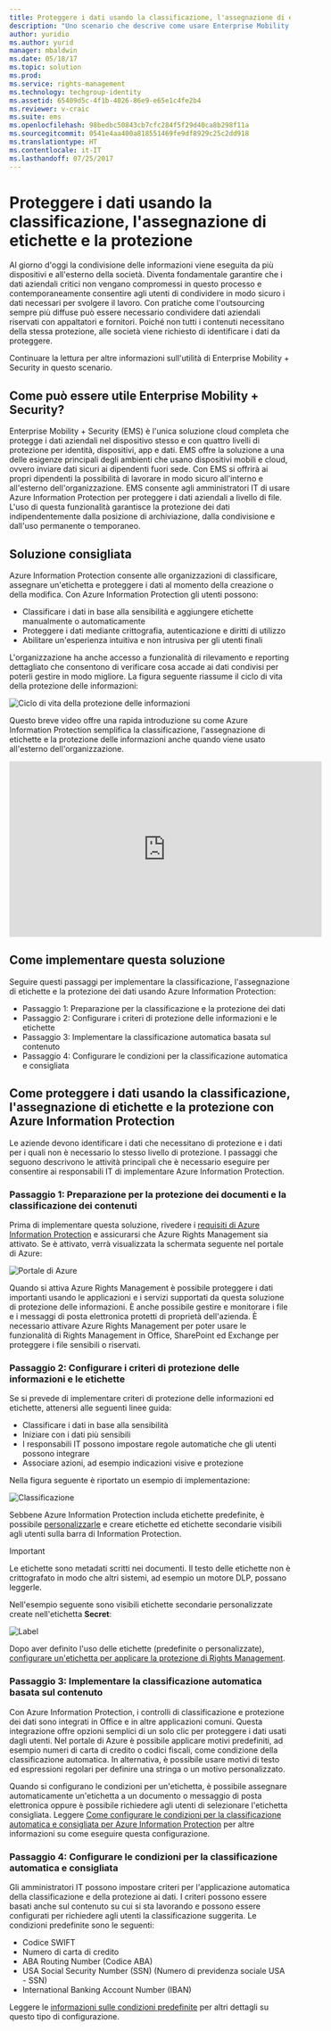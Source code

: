 ```yaml
---
title: Proteggere i dati usando la classificazione, l'assegnazione di etichette e la protezione | Microsoft Docs
description: "Uno scenario che descrive come usare Enterprise Mobility + Security per classificare, assegnare un'etichetta e proteggere i dati usando le funzionalità di Microsoft Azure Information Protection."
author: yuridio
ms.author: yurid
manager: mbaldwin
ms.date: 05/18/17
ms.topic: solution
ms.prod: 
ms.service: rights-management
ms.technology: techgroup-identity
ms.assetid: 65409d5c-4f1b-4026-86e9-e65e1c4fe2b4
ms.reviewer: v-craic
ms.suite: ems
ms.openlocfilehash: 98bedbc50843cb7cfc284f5f29d40ca8b298f11a
ms.sourcegitcommit: 0541e4aa400a818551469fe9df8929c25c2dd918
ms.translationtype: HT
ms.contentlocale: it-IT
ms.lasthandoff: 07/25/2017
---
```

# <a name="secure-data-using-classification-labeling-and-protection"></a>Proteggere i dati usando la classificazione, l'assegnazione di etichette e la protezione

Al giorno d'oggi la condivisione delle informazioni viene eseguita da più dispositivi e all'esterno della società.  Diventa fondamentale garantire che i dati aziendali critici non vengano compromessi in questo processo e contemporaneamente consentire agli utenti di condividere in modo sicuro i dati necessari per svolgere il lavoro. Con pratiche come l'outsourcing sempre più diffuse può essere necessario condividere dati aziendali riservati con appaltatori e fornitori. Poiché non tutti i contenuti necessitano della stessa protezione, alle società viene richiesto di identificare i dati da proteggere.

Continuare la lettura per altre informazioni sull'utilità di Enterprise Mobility + Security in questo scenario.

## <a name="how-can-enterprise-mobility--security-help-you"></a>Come può essere utile Enterprise Mobility + Security?

Enterprise Mobility + Security (EMS) è l'unica soluzione cloud completa che protegge i dati aziendali nel dispositivo stesso e con quattro livelli di protezione per identità, dispositivi, app e dati. EMS offre la soluzione a una delle esigenze principali degli ambienti che usano dispositivi mobili e cloud, ovvero inviare dati sicuri ai dipendenti fuori sede. Con EMS si offrirà ai propri dipendenti la possibilità di lavorare in modo sicuro all'interno e all'esterno dell'organizzazione. EMS consente agli amministratori IT di usare Azure Information Protection per proteggere i dati aziendali a livello di file. L'uso di questa funzionalità garantisce la protezione dei dati indipendentemente dalla posizione di archiviazione, dalla condivisione e dall'uso permanente o temporaneo.

## <a name="recommended-solution"></a>Soluzione consigliata

Azure Information Protection consente alle organizzazioni di classificare, assegnare un'etichetta e proteggere i dati al momento della creazione o della modifica. Con Azure Information Protection gli utenti possono:

- Classificare i dati in base alla sensibilità e aggiungere etichette manualmente o automaticamente
- Proteggere i dati mediante crittografia, autenticazione e diritti di utilizzo
- Abilitare un'esperienza intuitiva e non intrusiva per gli utenti finali

L'organizzazione ha anche accesso a funzionalità di rilevamento e reporting dettagliato che consentono di verificare cosa accade ai dati condivisi per poterli gestire in modo migliore. La figura seguente riassume il ciclo di vita della protezione delle informazioni:

![Ciclo di vita della protezione delle informazioni](./media/infoprotect-secure-classify-scenario/infoprotect-secure-classify-scenario-fig1.png)

Questo breve video offre una rapida introduzione su come Azure Information Protection semplifica la classificazione, l'assegnazione di etichette e la protezione delle informazioni anche quando viene usato all'esterno dell'organizzazione.

<iframe src="https://channel9.msdn.com/Shows/Mechanics/An-Introduction-to-Microsoft-Azure-Information-Protection/player" width="560" height="315" allowFullScreen frameBorder="0"></iframe>

## <a name="how-to-implement-this-solution"></a>Come implementare questa soluzione

Seguire questi passaggi per implementare la classificazione, l'assegnazione di etichette e la protezione dei dati usando Azure Information Protection:

- Passaggio 1: Preparazione per la classificazione e la protezione dei dati
- Passaggio 2: Configurare i criteri di protezione delle informazioni e le etichette
- Passaggio 3: Implementare la classificazione automatica basata sul contenuto
- Passaggio 4: Configurare le condizioni per la classificazione automatica e consigliata

## <a name="how-to-secure-data-using-classification-labeling-and-protection-with-azure-information-protection"></a>Come proteggere i dati usando la classificazione, l'assegnazione di etichette e la protezione con Azure Information Protection

Le aziende devono identificare i dati che necessitano di protezione e i dati per i quali non è necessario lo stesso livello di protezione. I passaggi che seguono descrivono le attività principali che è necessario eseguire per consentire ai responsabili IT di implementare Azure Information Protection.

### <a name="step-1-preparing-for-document-protection-and-content-classification"></a>Passaggio 1: Preparazione per la protezione dei documenti e la classificazione dei contenuti

Prima di implementare questa soluzione, rivedere i [requisiti di Azure Information Protection](/information-protection/get-started/requirements) e assicurarsi che Azure Rights Management sia attivato. Se è attivato, verrà visualizzata la schermata seguente nel portale di Azure:

![Portale di Azure](./media/infoprotect-secure-classify-scenario/infoprotect-secure-classify-scenario-fig2.png)

Quando si attiva Azure Rights Management è possibile proteggere i dati importanti usando le applicazioni e i servizi supportati da questa soluzione di protezione delle informazioni. È anche possibile gestire e monitorare i file e i messaggi di posta elettronica protetti di proprietà dell'azienda. È necessario attivare Azure Rights Management per poter usare le funzionalità di Rights Management in Office, SharePoint ed Exchange per proteggere i file sensibili o riservati.

### <a name="step-2-configure-information-protection-policies-and-labels"></a>Passaggio 2: Configurare i criteri di protezione delle informazioni e le etichette

Se si prevede di implementare criteri di protezione delle informazioni ed etichette, attenersi alle seguenti linee guida:

- Classificare i dati in base alla sensibilità
- Iniziare con i dati più sensibili
- I responsabili IT possono impostare regole automatiche che gli utenti possono integrare
- Associare azioni, ad esempio indicazioni visive e protezione

Nella figura seguente è riportato un esempio di implementazione:

![Classificazione](./media/infoprotect-secure-classify-scenario/infoprotect-secure-classify-scenario-fig3.png)

Sebbene Azure Information Protection includa etichette predefinite, è possibile [personalizzarle](/information-protection/deploy-use/configure-policy-new-label) e creare etichette ed etichette secondarie visibili agli utenti sulla barra di Information Protection.

> [!IMPORTANT]
> Le etichette sono metadati scritti nei documenti. Il testo delle etichette non è crittografato in modo che altri sistemi, ad esempio un motore DLP, possano leggerle.

Nell'esempio seguente sono visibili etichette secondarie personalizzate create nell'etichetta **Secret**:

![Label](./media/infoprotect-secure-classify-scenario/infoprotect-secure-classify-scenario-fig4.png)

Dopo aver definito l'uso delle etichette (predefinite o personalizzate), [configurare un'etichetta per applicare la protezione di Rights Management](/information-protection/deploy-use/configure-policy-new-label).

### <a name="step-3-implement-content-based-automatic-classification"></a>Passaggio 3: Implementare la classificazione automatica basata sul contenuto

Con Azure Information Protection, i controlli di classificazione e protezione dei dati sono integrati in Office e in altre applicazioni comuni. Questa integrazione offre opzioni semplici di un solo clic per proteggere i dati usati dagli utenti. Nel portale di Azure è possibile applicare motivi predefiniti, ad esempio numeri di carta di credito o codici fiscali, come condizione della classificazione automatica. In alternativa, è possibile usare motivi di testo ed espressioni regolari per definire una stringa o un motivo personalizzato.

Quando si configurano le condizioni per un'etichetta, è possibile assegnare automaticamente un'etichetta a un documento o messaggio di posta elettronica oppure è possibile richiedere agli utenti di selezionare l'etichetta consigliata. Leggere [Come configurare le condizioni per la classificazione automatica e consigliata per Azure Information Protection](/information-protection/deploy-use/configure-policy-classification) per altre informazioni su come eseguire questa configurazione.


### <a name="step-4-configure-conditions-for-automatic-and-recommended-classification"></a>Passaggio 4: Configurare le condizioni per la classificazione automatica e consigliata

Gli amministratori IT possono impostare criteri per l'applicazione automatica della classificazione e della protezione ai dati. I criteri possono essere basati anche sul contenuto su cui si sta lavorando e possono essere configurati per richiedere agli utenti la classificazione suggerita. Le condizioni predefinite sono le seguenti:

- Codice SWIFT
- Numero di carta di credito
- ABA Routing Number (Codice ABA)
- USA Social Security Number (SSN) (Numero di previdenza sociale USA - SSN)
- International Banking Account Number (IBAN)

Leggere le [informazioni sulle condizioni predefinite](/information-protection/deploy-use/configure-policy-classification#information-about-the-built-in-conditions) per altri dettagli su questo tipo di configurazione.

